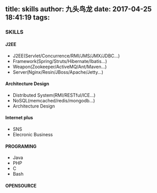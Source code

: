 title: skills
author: 九头鸟龙
date: 2017-04-25 18:41:19
tags:
---
### SKILLS
#### J2EE
* J2EE(Servlet/Concurrence/RMI/JMS/JMX/JDBC...)
* Framework(Spring/Struts/Hibernate/Ibatis...)
* Weapon(Zookeeper/ActiveMQ/Ant/Maven...)
* Server(Nginx/Resin/JBoss/Apache/Jetty...)

<!-- more -->

#### Architecture Design
* Distributed System(RMI/RESTful/ICE...)
* NoSQL(memcached/redis/mongodb...)
* Architecture Design

#### Internet plus
* SNS
* Elecronic Business

#### PROGRAMING
* Java
* PHP
* C
* Bash

#### OPENSOURCE 